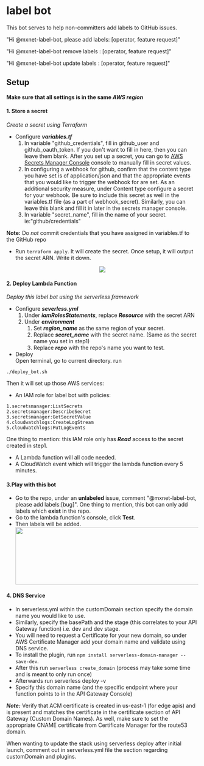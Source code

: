 # label bot
This bot serves to help non-committers add labels to GitHub issues.

"Hi @mxnet-label-bot, please add labels: [operator, feature request]"

"Hi @mxnet-label-bot remove labels : [operator, feature request]"

"Hi @mxnet-label-bot update labels : [operator, feature request]"

## Setup
**Make sure that all settings is in the same *AWS region***
#### 1. Store a secret
*Create a secret using Terraform*
* Configure ***variables.tf***
    1. In variable "github_credentials", fill in github_user and github_oauth_token. If you don't want to fill in here, then you can leave them blank.
       After you set up a secret, you can go to [AWS Secrets Manager Console](https://console.aws.amazon.com/secretsmanager) console to manually fill in secret values.
    2. In configuring a webhook for github, confirm that the content type you have set is of application/json and that the appropriate events that you would like to
       trigger the webhook for are set. As an additional security measure,  under Content type configure a secret for your webhook. 
       Be sure to include this secret as well in the variables.tf file (as a part of webhook_secret). Similarly, you can leave this blank and fill it in
       later in the secrets manager console. 
    3. In variable "secret_name", fill in the name of your secret. ie:"github/credentials"

**Note:** Do *not*  commit credentials that you have assigned in variables.tf to the GitHub repo

* Run `terraform apply`. It will create the secret. Once setup, it will output the secret ARN. Write it down. 
 <div align="center">
        <img src="https://s3-us-west-2.amazonaws.com/email-boy-images/Screen+Shot+2018-08-02+at+9.42.56+PM.png" ><br>
 </div>


#### 2. Deploy Lambda Function
*Deploy this label bot using the serverless framework*
* Configure ***severless.yml***
    1. Under ***iamRolesStatements***, replace ***Resource*** with the secret ARN 
    2. Under ***environment***
        1. Set ***region_name*** as the same region of your secret.
        2. Replace ***secret_name*** with the secret name. (Same as the secret name you set in step1)
        3. Replace ***repo*** with the repo's name you want to test.
* Deploy    
Open terminal, go to current directory. run 
```
./deploy_bot.sh
```
Then it will set up those AWS services:
* An IAM role for label bot with policies:
```
1.secretsmanager:ListSecrets 
2.secretsmanager:DescribeSecret
3.secretsmanager:GetSecretValue 
4.cloudwatchlogs:CreateLogStream
5.cloudwatchlogs:PutLogEvents
```
One thing to mention: this IAM role only has ***Read*** access to the secret created in step1.
* A Lambda function will all code needed.
* A CloudWatch event which will trigger the lambda function every 5 minutes.  

#### 3.Play with this bot
* Go to the repo, under an **unlabeled** issue, comment "@mxnet-label-bot, please add labels:[bug]". One thing to mention, this bot can only add labels which **exist** in the repo.
* Go to the lambda function's console, click **Test**. 
* Then labels will be added.
    <div align="center">
        <img src="https://s3-us-west-2.amazonaws.com/email-boy-images/Screen+Shot+2018-07-31+at+3.10.26+PM.png" width="600" height="150"><br>
    </div>

#### 4. DNS Service
* In serverless.yml within the customDomain section specify the domain name you would like to use.
* Similarly, specify the basePath and the stage (this correlates to your API Gateway function) i.e. dev and dev stage.
* You will need to request a Certificate for your new domain, so under AWS Certificate Manager add your domain name and validate using DNS service.
* To install the plugin, run ``npm install serverless-domain-manager --save-dev``.
* After this run ``serverless create_domain`` (process may take some time and is meant to only run once)
* Afterwards run serverless deploy -v
* Specify this domain name (and the specific endpoint where your function points to in the API Gateway Console)

***Note:*** Verify that ACM certificate is created in us-east-1 (for edge apis) and is present and matches the certificate in the certificate section of API Gateway (Custom Domain Names).
As well, make sure to set the appropriate CNAME certificate from Certificate Manager for the route53 domain.

When wanting to update the stack using serverless deploy after initial launch, comment out
in serverless.yml file the section regarding customDomain and plugins.

